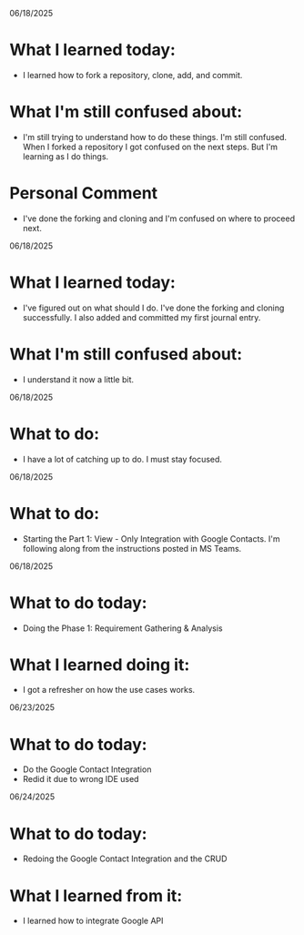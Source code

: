 06/18/2025

# What I learned today:
- I learned how to fork a repository, clone, add, and commit.

# What I'm still confused about: 
- I'm still trying to understand how to do these things. I'm still confused. When I forked a repository I got confused on the next steps. But I'm learning as I do things.

# Personal Comment
- I've done the forking and cloning and I'm confused on where to proceed next.

06/18/2025

# What I learned today:
- I've figured out on what should I do. I've done the forking and cloning successfully. I also added and committed my first journal entry.

# What I'm still confused about: 
- I understand it now a little bit.

06/18/2025

# What to do:
- I have a lot of catching up to do. I must stay focused.

06/18/2025

# What to do:
- Starting the Part 1: View - Only Integration with Google Contacts. I'm following along from the instructions posted in MS Teams.

06/18/2025

# What to do today:
- Doing the Phase 1: Requirement Gathering & Analysis

# What I learned doing it:
- I got a refresher on how the use cases works.


06/23/2025

# What to do today:
- Do the Google Contact Integration
- Redid it due to wrong IDE used


06/24/2025
# What to do today:
- Redoing the Google Contact Integration and the CRUD

# What I learned from it:
- I learned how to integrate Google API